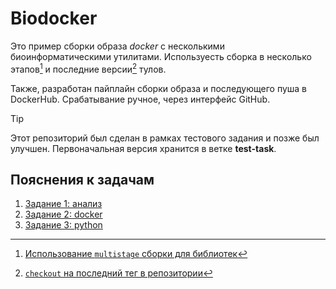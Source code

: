 # Biodocker

Это пример сборки образа *docker* с несколькими биоинформатическими утилитами. 
Используесть сборка в несколько этапов[^1] и последние версии[^2] тулов.

Также, разработан пайплайн сборки образа и последующего пуша в DockerHub. 
Срабатывание ручное, через интерфейс GitHub.

> [!TIP]
> Этот репозиторий был сделан в рамках тестового задания и позже был улучшен.
> Первоначальная версия хранится в ветке **test-task**.

## Пояснения к задачам

1. [Задание 1: анализ](Illumina_README.md)
2. [Задание 2: docker](Docker_README.md)
3. [Задание 3: python](FP_SNPs_README.md)

[^1]: [Использование `multistage` сборки для библиотек](https://stackoverflow.com/questions/69011431/building-and-deploying-c-through-docker-multistage-build-vs-mount)
[^2]: [`checkout` на последний тег в репозитории](https://stackoverflow.com/questions/17414104/git-checkout-latest-tag)
